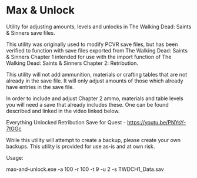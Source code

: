 # Max & Unlock
Utility for adjusting amounts, levels and unlocks in The Walking Dead: Saints &amp; Sinners save files.

This utility was originally used to modify PCVR save files, but has been verified to function with save files exported from The Walking Dead: Saints & Sinners Chapter 1 intended for use with the import function of The Walking Dead: Saints & Sinners Chapter 2: Retribution.

This utility will not add ammunition, materials or crafting tables that are not already in the save file. It will only adjust amounts of those which already have entries in the save file.

In order to include and adjust Chapter 2 ammo, materials and table levels you will need a save that already includes these. One can be found described and linked in the video linked below.

Everything Unlocked Retribution Save for Quest - https://youtu.be/PNYsY-7tGGc

While this utility will attempt to create a backup, please create your own backups. This utility is provided for use as-is and at own risk.

Usage:
 
  max-and-unlock.exe -a 100 -r 100 -t 9 -u 2 -s TWDCH1_Data.sav
